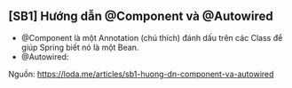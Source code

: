 ## [SB1] Hướng dẫn @Component và @Autowired
- @Component là một Annotation (chú thích) đánh dấu trên các Class để giúp Spring biết nó là một Bean.
- @Autowired:

Nguồn: https://loda.me/articles/sb1-huong-dn-component-va-autowired